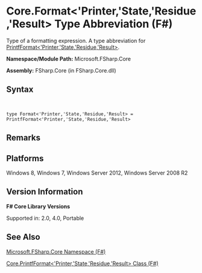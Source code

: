 # Core.Format<'Printer,'State,'Residue,'Result> Type Abbreviation (F#)

Type of a formatting expression. A type abbreviation for [PrintfFormat&lt;'Printer,'State,'Residue,'Result&gt;](http://msdn.microsoft.com/en-us/library/60c973f2-afb2-44ca-8331-3758a5f96467).

**Namespace/Module Path:** Microsoft.FSharp.Core

**Assembly:** FSharp.Core (in FSharp.Core.dll)


## Syntax


```


type Format<'Printer,'State,'Residue,'Result> = PrintfFormat<'Printer,'State,'Residue,'Result>

```



## Remarks

## Platforms
Windows 8, Windows 7, Windows Server 2012, Windows Server 2008 R2


## Version Information
**F# Core Library Versions**

Supported in: 2.0, 4.0, Portable




## See Also
[Microsoft.FSharp.Core Namespace &#40;F&#35;&#41;](Microsoft.FSharp.Core+Namespace+%28FSharp%29.md)

[Core.PrintfFormat&#60;'Printer,'State,'Residue,'Result&#62; Class &#40;F&#35;&#41;](Core.PrintfFormat%28%27Printer%2C%27State%2C%27Residue%2C%27Result%29+Class+%28FSharp%29.md)

